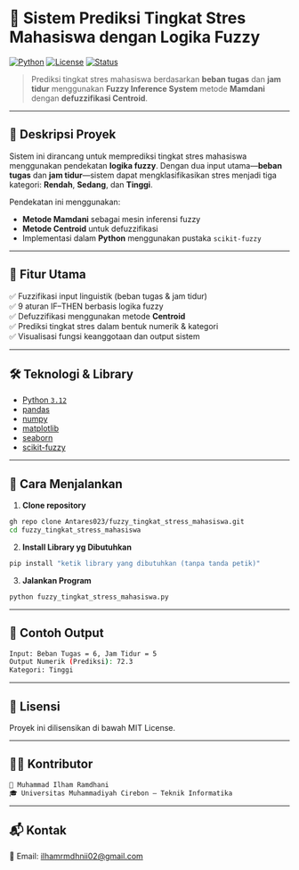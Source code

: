 # 🧠 Sistem Prediksi Tingkat Stres Mahasiswa dengan Logika Fuzzy

[![Python](https://img.shields.io/badge/Python-3.12-blue?logo=python)](https://www.python.org/)
[![License](https://img.shields.io/badge/license-MIT-green)](#)
[![Status](https://img.shields.io/badge/status-Finished-brightgreen)](#)

> Prediksi tingkat stres mahasiswa berdasarkan **beban tugas** dan **jam tidur** menggunakan **Fuzzy Inference System** metode **Mamdani** dengan **defuzzifikasi Centroid**.

---

## 📂 Deskripsi Proyek

Sistem ini dirancang untuk memprediksi tingkat stres mahasiswa menggunakan pendekatan **logika fuzzy**. Dengan dua input utama—**beban tugas** dan **jam tidur**—sistem dapat mengklasifikasikan stres menjadi tiga kategori: **Rendah**, **Sedang**, dan **Tinggi**.

Pendekatan ini menggunakan:
- **Metode Mamdani** sebagai mesin inferensi fuzzy
- **Metode Centroid** untuk defuzzifikasi
- Implementasi dalam **Python** menggunakan pustaka `scikit-fuzzy`

---

## 📌 Fitur Utama

✅ Fuzzifikasi input linguistik (beban tugas & jam tidur)  
✅ 9 aturan IF–THEN berbasis logika fuzzy  
✅ Defuzzifikasi menggunakan metode **Centroid**  
✅ Prediksi tingkat stres dalam bentuk numerik & kategori  
✅ Visualisasi fungsi keanggotaan dan output sistem

---

## 🛠️ Teknologi & Library

- [Python `3.12`](https://www.python.org/)
- [pandas](https://pandas.pydata.org/)
- [numpy](https://numpy.org/)
- [matplotlib](https://matplotlib.org/)
- [seaborn](https://seaborn.pydata.org/)
- [scikit-fuzzy](https://pythonhosted.org/scikit-fuzzy/)

---

## 🚀 Cara Menjalankan

1. **Clone repository**
```bash
gh repo clone Antares023/fuzzy_tingkat_stress_mahasiswa.git
cd fuzzy_tingkat_stress_mahasiswa
```

2. **Install Library yg Dibutuhkan**
```bash
pip install "ketik library yang dibutuhkan (tanpa tanda petik)"
```

3. **Jalankan Program**
```bash
python fuzzy_tingkat_stress_mahasiswa.py
```

---

## 🧪 Contoh Output

```bash
Input: Beban Tugas = 6, Jam Tidur = 5
Output Numerik (Prediksi): 72.3
Kategori: Tinggi
```

---

## 📄 Lisensi

Proyek ini dilisensikan di bawah MIT License.

---

## 👨‍💻 Kontributor

```bash
🧑 Muhammad Ilham Ramdhani
🎓 Universitas Muhammadiyah Cirebon – Teknik Informatika
```

---

## 📬 Kontak

📧 Email: ilhamrmdhnii02@gmail.com
